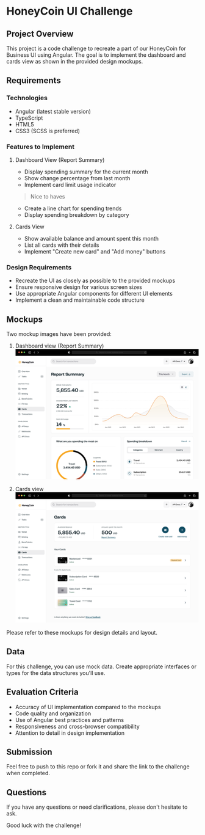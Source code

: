 # HoneyCoin UI Challenge

## Project Overview
This project is a code challenge to recreate a part of our HoneyCoin for Business UI using Angular. The goal is to implement the dashboard and cards view as shown in the provided design mockups.

## Requirements

### Technologies
- Angular (latest stable version)
- TypeScript
- HTML5
- CSS3 (SCSS is preferred)

### Features to Implement
1. Dashboard View (Report Summary)
   - Display spending summary for the current month
   - Show change percentage from last month
   - Implement card limit usage indicator
   

   > Nice to haves
   - Create a line chart for spending trends
   - Display spending breakdown by category

2. Cards View
   - Show available balance and amount spent this month
   - List all cards with their details
   - Implement "Create new card" and "Add money" buttons

### Design Requirements
- Recreate the UI as closely as possible to the provided mockups
- Ensure responsive design for various screen sizes
- Use appropriate Angular components for different UI elements
- Implement a clean and maintainable code structure

## Mockups
Two mockup images have been provided:
1. Dashboard view (Report Summary)
![Reports Summary](./uiMockups/reportsUI.png)

2. Cards view
![Cards UI](./uiMockups/Cards.png)

Please refer to these mockups for design details and layout.

## Data
For this challenge, you can use mock data. Create appropriate interfaces or types for the data structures you'll use.

## Evaluation Criteria
- Accuracy of UI implementation compared to the mockups
- Code quality and organization
- Use of Angular best practices and patterns
- Responsiveness and cross-browser compatibility
- Attention to detail in design implementation

## Submission
Feel free to push to this repo or fork it and share the link to the challenge when completed.

## Questions
If you have any questions or need clarifications, please don't hesitate to ask.

Good luck with the challenge!